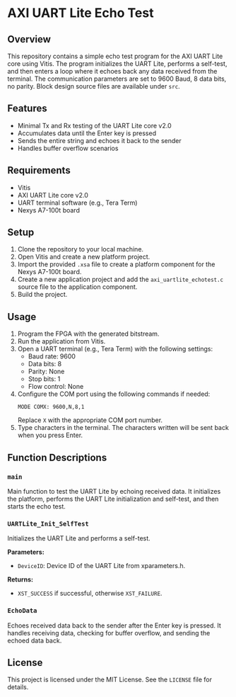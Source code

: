 # AXI UART Lite Echo Test

## Overview

This repository contains a simple echo test program for the AXI UART Lite core using Vitis. The program initializes the UART Lite, performs a self-test, and then enters a loop where it echoes back any data received from the terminal. The communication parameters are set to 9600 Baud, 8 data bits, no parity. Block design source files are available under `src`.

## Features

- Minimal Tx and Rx testing of the UART Lite core v2.0
- Accumulates data until the Enter key is pressed
- Sends the entire string and echoes it back to the sender
- Handles buffer overflow scenarios

## Requirements

- Vitis
- AXI UART Lite core v2.0
- UART terminal software (e.g., Tera Term)
- Nexys A7-100t board

## Setup

1. Clone the repository to your local machine.
2. Open Vitis and create a new platform project.
3. Import the provided `.xsa` file to create a platform component for the Nexys A7-100t board.
4. Create a new application project and add the `axi_uartlite_echotest.c` source file to the application component.
5. Build the project.

## Usage

1. Program the FPGA with the generated bitstream.
2. Run the application from Vitis.
3. Open a UART terminal (e.g., Tera Term) with the following settings:
   - Baud rate: 9600
   - Data bits: 8
   - Parity: None
   - Stop bits: 1
   - Flow control: None
4. Configure the COM port using the following commands if needed:
   ```
   MODE COMX: 9600,N,8,1
   ```
   Replace `X` with the appropriate COM port number.
5. Type characters in the terminal. The characters written will be sent back when you press Enter.

## Function Descriptions

### `main`

Main function to test the UART Lite by echoing received data. It initializes the platform, performs the UART Lite initialization and self-test, and then starts the echo test.

### `UARTLite_Init_SelfTest`

Initializes the UART Lite and performs a self-test.

**Parameters:**
- `DeviceID`: Device ID of the UART Lite from xparameters.h.

**Returns:**
- `XST_SUCCESS` if successful, otherwise `XST_FAILURE`.

### `EchoData`

Echoes received data back to the sender after the Enter key is pressed. It handles receiving data, checking for buffer overflow, and sending the echoed data back.


## License

This project is licensed under the MIT License. See the `LICENSE` file for details.
